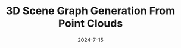 ---
title:          "3D Scene Graph Generation From Point Clouds"
date:           2024-7-15
selected:       true
pub:            "2024 IEEE International Conference on Multimedia and Expo (<strong>ICME</strong>)"
pub_date:       "2024"
highlight: >-
   we propose a local-to-global perception LiDAR-based point cloud segmentation network LGPSeg. From the local perspective, we design the Dynamic Spatial Aggregation Convolution to expand the receptive field range while avoiding a large increase in the model parameters. From the global perspective, we propose the BEV-Voxel Fusion to aggregate the global contextual information on the BEV feature maps through advanced 2D operators.
cover:          _publications/2024/images/Local-to-Global Perception Network for Point Cloud Segmentation.png
authors:
- Haoxuan Wang
- Ping Wei
- Shuaijia Chen
- Zhimin Liao
- Jialu Qin
links:
  Paper: https://ieeexplore.ieee.org/abstract/document/10687969
---